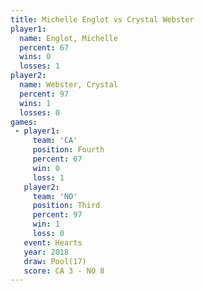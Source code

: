 ```yaml
---
title: Michelle Englot vs Crystal Webster
player1:                
  name: Englot, Michelle
  percent: 67           
  wins: 0               
  losses: 1             
player2:                
  name: Webster, Crystal
  percent: 97           
  wins: 1               
  losses: 0             
games:
 - player1:          
     team: 'CA'      
     position: Fourth
     percent: 67     
     win: 0          
     loss: 1         
   player2:         
     team: 'NO'     
     position: Third
     percent: 97    
     win: 1         
     loss: 0        
   event: Hearts     
   year: 2018        
   draw: Pool(17)    
   score: CA 3 - NO 8
---
```

